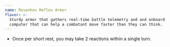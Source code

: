 ```yaml
---
name: Rosenkov Reflex Armor
flavor: >-
  Sturdy armor that gathers real-time battle telemetry and and onboard combat
  computer that can help a combatant move faster than they can think.
---
```

- Once per short rest, you may take 2 reactions within a single turn.